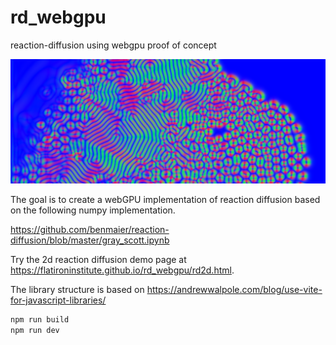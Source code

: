 # rd_webgpu
reaction-diffusion using webgpu proof of concept

<img src="rd2d.png"/>

The goal is to create a webGPU implementation of reaction diffusion based on the following
numpy implementation.


https://github.com/benmaier/reaction-diffusion/blob/master/gray_scott.ipynb

Try the 2d reaction diffusion demo page at
<a href="https://flatironinstitute.github.io/rd_webgpu/rd2d.html">
https://flatironinstitute.github.io/rd_webgpu/rd2d.html.
</a>

The library structure is based on
https://andrewwalpole.com/blog/use-vite-for-javascript-libraries/


```bash
npm run build
npm run dev
```

